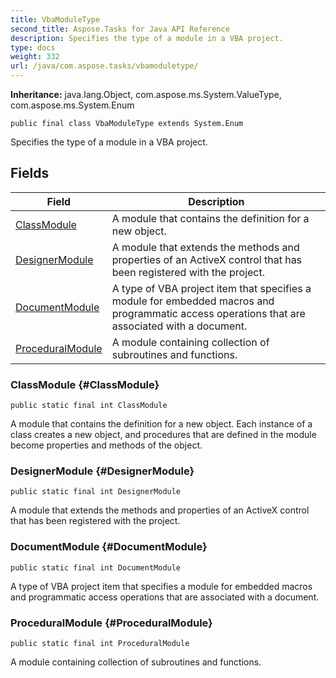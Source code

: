 ```yaml
---
title: VbaModuleType
second_title: Aspose.Tasks for Java API Reference
description: Specifies the type of a module in a VBA project.
type: docs
weight: 332
url: /java/com.aspose.tasks/vbamoduletype/
---
```


**Inheritance:**
java.lang.Object, com.aspose.ms.System.ValueType, com.aspose.ms.System.Enum
```
public final class VbaModuleType extends System.Enum
```

Specifies the type of a module in a VBA project.
## Fields

| Field | Description |
| --- | --- |
| [ClassModule](#ClassModule) | A module that contains the definition for a new object. |
| [DesignerModule](#DesignerModule) | A module that extends the methods and properties of an ActiveX control that has been registered with the project. |
| [DocumentModule](#DocumentModule) | A type of VBA project item that specifies a module for embedded macros and programmatic access operations that are associated with a document. |
| [ProceduralModule](#ProceduralModule) | A module containing collection of subroutines and functions. |
### ClassModule {#ClassModule}
```
public static final int ClassModule
```


A module that contains the definition for a new object. Each instance of a class creates a new object, and procedures that are defined in the module become properties and methods of the object.

### DesignerModule {#DesignerModule}
```
public static final int DesignerModule
```


A module that extends the methods and properties of an ActiveX control that has been registered with the project.

### DocumentModule {#DocumentModule}
```
public static final int DocumentModule
```


A type of VBA project item that specifies a module for embedded macros and programmatic access operations that are associated with a document.

### ProceduralModule {#ProceduralModule}
```
public static final int ProceduralModule
```


A module containing collection of subroutines and functions.

